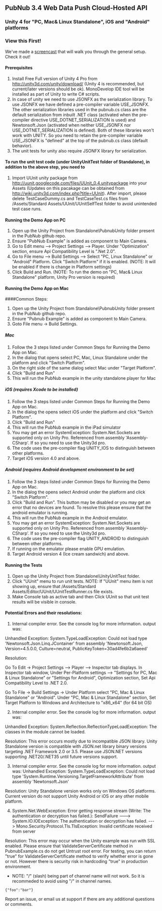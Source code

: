 ## PubNub 3.4 Web Data Push Cloud-Hosted API
### Unity 4 for "PC, Mac& Linux Standalone", iOS and "Android" platforms 

### View this First!
We've made a [screencast](https://vimeo.com/69591819) that will walk you through the general setup. Check it out!

#### Prerequisites
1. Install Free Full version of Unity 4 Pro from http://unity3d.com/unity/download/ (Unity 4 is recommended, but current/later versions should be ok). MonoDevelop IDE tool will be installed as part of Unity to write C# scripts.
2. In case of unity we need to use JSONFX as the serialization library. To use JSONFX we have defined a pre-compiler variable USE_JSONFX. The other serialization libraries used in the pubnub.cs class are the default serialization from inbuilt .NET class (activated when the pre-compiler directive USE_DOTNET_SERIALIZATION is used) and Newtonsoft.Json (activated when neither USE_JSONFX nor USE_DOTNET_SERIALIZATION is defined). Both of these libraries won't work with UNITY. So you need to retain the pre-compiler variable USE_JSONFX is "defined" at the top of the pubnub.cs class (default behavior).
3. The unit tests for unity also require JSONFX library for serialization.

#### To run the unit test code (under UnityUnitTest folder of Standalone), in addition to the above step, you need to 
1. Import UUnit unity package from http://uunit.googlecode.com/files/UUnit_0.4.unitypackage into your Assets (Updates on this pacakage can be obtained from http://wiki.unity3d.com/index.php?title=UUnit). After import, please delete TestCaseDummy.cs and TestCaseTest.cs files from /Assets/Standard Assets/UUnit/UUnitSelfTest folder to avoid unintended test case runs.
   

#### Running the Demo App on PC

1. Open up the Unity Project from Standalone\PubnubUnity folder present in the PubNub github repo.
2. Ensure "PubNub Example" is added as component to Main Camera.
3. Go to Edit menu --> Project Settings --> Player. 
   Under "Optimization" section, ensure Api Compatibility Level is ".Net 2.0".
4. Go to File menu --> Build Settings --> Select "PC, Linux Standalone" or "Android" Platform.
   Click "Switch Platform" if it is enabled. (NOTE: It will be enabled if there is change in Platform settings)
5. Click Build and Run. (NOTE: To run the demo on "PC, Mac& Linux Standalone" platform, Unity Pro version is required)

#### Running the Demo App on Mac
####Common Steps:

1. Open up the Unity Project from Standalone\PubnubUnity folder present in the PubNub github repo.
2. Ensure "Pubnub Example" is added as component to Main Camera.
3. Goto File menu -> Build Settings.

##### Mac 

1. Follow the 3 steps listed under Common Steps for Running the Demo App on Mac.
2. In the dialog that opens select PC, Mac, Linux Standalone under the platform and click "Switch Platform".
3. On the right side of the same dialog select Mac under "Target Platform".
4. Click "Build and Run"
5. This will run the PubNub example in the unity standalone player for Mac

##### iOS (requires Xcode to be installed)

1. Follow the 3 steps listed under Common Steps for Running the Demo App on Mac.
2. In the dialog the opens select iOS under the platform and click "Switch Platform".
3. Click "Build and Run"
4. This will run the PubNub example in the iPad simulator
5. You may get an error SystemException: System.Net.Sockets are supported only on Unity Pro. Referenced from assembly 'Assembly-CSharp'. If so you need to use the Unity3d pro.
6. The code uses the pre-compiler flag UNITY_IOS to distinguish between other platforms.
7. Target iOS version 4.0 and above. 

##### Android (requires Android development environment to be set)

1. Follow the 3 steps listed under Common Steps for Running the Demo App on Mac.
2. In the dialog the opens select Android under the platform and click "Switch Platform".
3. Click "Build and Run". This button may be disabled or you may get an error that no devices are found. To resolve this please ensure that the android emulator is running.
4. This will run the PubNub example in the Android emulator. 
5. You may get an error SystemException: System.Net.Sockets are supported only on Unity Pro. Referenced from assembly 'Assembly-CSharp'. If so you need to use the Unity3d pro.
6. The code uses the pre-compiler flag UNITY_ANDROID to distinguish between other platforms.
7. If running on the emulator please enable GPU emulation.
8. Target Android version 4 (Ice cream sandwich) and above.


#### Running the Tests

1. Open up the Unity Project from Standalone\UnityUnitTest folder.
2. Click "UUnit" menu to run unit tests. NOTE: If "UUnit" menu item is not showing up, ensure that /Assets/Standard Assets/Editor/UUnit/UUnitTestRunner.cs file exists.
3. Make Console tab as active tab and then Click UUnit so that unit test results will be visible in console.

#### Potential Errors and their resolutions:

1) Internal compiler error. See the console log for more information. output was:

Unhandled Exception: System.TypeLoadException: Could not load type 'Newtonsoft.Json.Linq.JContainer' from assembly 'Newtonsoft.Json, Version=4.5.0.0, Culture=neutral, PublicKeyToken=30ad4fe6b2a6aeed'

Resolution:

Go To Edit -> Project Settings --> Player --> Inspector tab displays.
In Inspector tab window, Under  Per-Platform settings --> "Settings for PC, Mac & Linux Standalone" or "Settings for Android", Optimization section, Set Api Compatibility Level to .NET 2.0.

Go To File -> Build Settings -> Under Platform select "PC, Mac & Linux Standalone" or "Android". 
Under "PC, Mac & Linux Standalone" section, Set Target Platform to Windows and Architecture to "x86_x64" (for 64 bit OS)



2) Internal compiler error. See the console log for more information. output was:

Unhandled Exception: System.Reflection.ReflectionTypeLoadException: The classes in the module cannot be loaded.


Resolution: This error occurs mostly due to incompatible JSON library. Unity Standalone version is compatible with JSON.net library binary versions targeting .NET Framework 2.0 or 3.5. Please use JSON.NET versions supporting .NET20/.NET35 until future versions support.


3) Internal compiler error. See the console log for more information. output was:
Unhandled Exception: System.TypeLoadException: Could not load type 'System.Runtime.Versioning.TargetFrameworkAttribute' from assembly 'Newtonsoft.Json'

Resolution: Unity Standalone version works only on Windows OS platforms. Current version do not support Unity Android or iOS or any other mobile platform.

4) System.Net.WebException: Error getting response stream (Write: The authentication or decryption has failed.): SendFailure ---> System.IO.IOException: The authentication or decryption has failed. ---> Mono.Security.Protocol.Tls.TlsException: Invalid certificate received from server

Resolution: This error may occur when the Unity example was run with SSL enabled. Please ensure that ValidateServerCertificate method in PubnubExample.cs do not get Untrust root error. For testing, you can return "true" for ValidateServerCertificate method to verify whether error is gone or not. However there is security risk in hardcoding "true" in production environment.

* NOTE: "/" (slash) being part of channel name will not work. So it is recommeded to avoid using "/" in channel names.

```
{"foo":"bar"}

```

Report an issue, or email us at support if there are any additional questions or comments.
